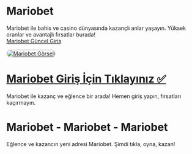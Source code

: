 # Mariobet
Mariobet ile bahis ve casino dünyasında kazançlı anlar yaşayın. Yüksek oranlar ve avantajlı fırsatlar burada!  
<a href="http://www.redly.vip/3A5tsFl" title="Mariobet Güncel Giriş">Mariobet Güncel Giriş</a>  

<a href="http://www.redly.vip/3A5tsFl">  
    <img src="https://i.ibb.co/MkY55wf/photo-2025-01-15-16-52-46.jpg" alt="Mariobet Görseli" style="max-width: 100%; border: 2px solid #ddd; border-radius: 10px;">  
</a>  

# <a href="http://www.redly.vip/3A5tsFl">Mariobet Giriş İçin Tıklayınız ✅</a>  
Mariobet ile kazanç ve eğlence bir arada! Hemen giriş yapın, fırsatları kaçırmayın.  

# Mariobet - Mariobet - Mariobet  
Eğlence ve kazancın yeni adresi Mariobet. Şimdi tıkla, oyna, kazan!
